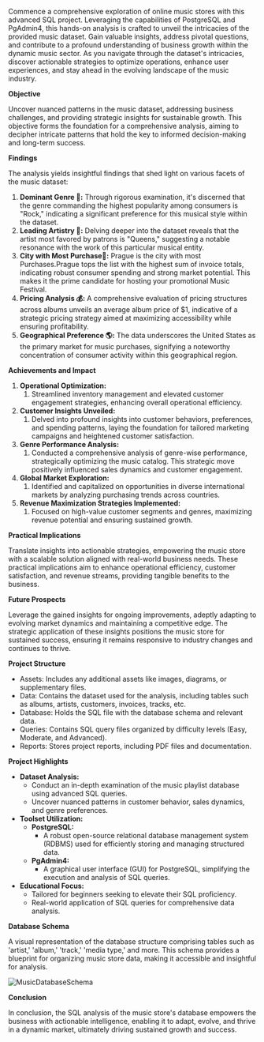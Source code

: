 ﻿Commence a comprehensive exploration of online music stores with this advanced SQL project. Leveraging the capabilities of PostgreSQL and PgAdmin4, this hands-on analysis is crafted to unveil the intricacies of the provided music dataset. Gain valuable insights, address pivotal questions, and contribute to a profound understanding of business growth within the dynamic music sector. As you navigate through the dataset's intricacies, discover actionable strategies to optimize operations, enhance user experiences, and stay ahead in the evolving landscape of the music industry.

**Objective** 

Uncover nuanced patterns in the music dataset, addressing business challenges, and providing strategic insights for sustainable growth. This objective forms the foundation for a comprehensive analysis, aiming to decipher intricate patterns that hold the key to informed decision-making and long-term success.

**Findings** 

The analysis yields insightful findings that shed light on various facets of the music dataset:

1. **Dominant Genre 🎸:** Through rigorous examination, it's discerned that the genre commanding the highest popularity among consumers is "Rock," indicating a significant preference for this musical style within the dataset.
1. **Leading Artistry 🎤:** Delving deeper into the dataset reveals that the artist most favored by patrons is "Queens," suggesting a notable resonance with the work of this particular musical entity.
1. **City with Most Purchase🎵:** Prague is the city with most Purchases.Prague tops the list with the highest sum of invoice totals, indicating robust consumer spending and strong market potential. This makes it the prime candidate for hosting your promotional Music Festival.
1. **Pricing Analysis 💰:** A comprehensive evaluation of pricing structures across albums unveils an average album price of $1, indicative of a strategic pricing strategy aimed at maximizing accessibility while ensuring profitability.
1. **Geographical Preference 🌎:** The data underscores the United States as the primary market for music purchases, signifying a noteworthy concentration of consumer activity within this geographical region.

**Achievements and Impact** 

1. **Operational Optimization:**
   1. Streamlined inventory management and elevated customer engagement strategies, enhancing overall operational efficiency.
1. **Customer Insights Unveiled:**
   1. Delved into profound insights into customer behaviors, preferences, and spending patterns, laying the foundation for tailored marketing campaigns and heightened customer satisfaction.
1. **Genre Performance Analysis:**
   1. Conducted a comprehensive analysis of genre-wise performance, strategically optimizing the music catalog. This strategic move positively influenced sales dynamics and customer engagement.
1. **Global Market Exploration:**
   1. Identified and capitalized on opportunities in diverse international markets by analyzing purchasing trends across countries.
1. **Revenue Maximization Strategies Implemented:**
   1. Focused on high-value customer segments and genres, maximizing revenue potential and ensuring sustained growth.

**Practical Implications** 

Translate insights into actionable strategies, empowering the music store with a scalable solution aligned with real-world business needs. These practical implications aim to enhance operational efficiency, customer satisfaction, and revenue streams, providing tangible benefits to the business.



**Future Prospects** 

Leverage the gained insights for ongoing improvements, adeptly adapting to evolving market dynamics and maintaining a competitive edge. The strategic application of these insights positions the music store for sustained success, ensuring it remains responsive to industry changes and continues to thrive.

**Project Structure**

- Assets: Includes any additional assets like images, diagrams, or supplementary files.
- Data: Contains the dataset used for the analysis, including tables such as albums, artists, customers, invoices, tracks, etc.
- Database: Holds the SQL file with the database schema and relevant data.
- Queries: Contains SQL query files organized by difficulty levels (Easy, Moderate, and Advanced).
- Reports: Stores project reports, including PDF files and documentation.

**Project Highlights** 

- **Dataset Analysis:**
  - Conduct an in-depth examination of the music playlist database using advanced SQL queries.
  - Uncover nuanced patterns in customer behavior, sales dynamics, and genre preferences.
- **Toolset Utilization:**
  - **PostgreSQL:**
    - A robust open-source relational database management system (RDBMS) used for efficiently storing and managing structured data.
  - **PgAdmin4:**
    - A graphical user interface (GUI) for PostgreSQL, simplifying the execution and analysis of SQL queries.
- **Educational Focus:**
  - Tailored for beginners seeking to elevate their SQL proficiency.
  - Real-world application of SQL queries for comprehensive data analysis.

**Database Schema**

A visual representation of the database structure comprising tables such as 'artist,' 'album,' 'track,' 'media type,' and more. This schema provides a blueprint for organizing music store data, making it accessible and insightful for analysis.

![MusicDatabaseSchema](https://github.com/rajeshkumar-333/Music-Store-Analysis/assets/167745088/aa71fb7a-843a-4e4b-939d-4e2e0414ebfc)

**Conclusion**

In conclusion, the SQL analysis of the music store's database empowers the business with actionable intelligence, enabling it to adapt, evolve, and thrive in a dynamic market, ultimately driving sustained growth and success.

